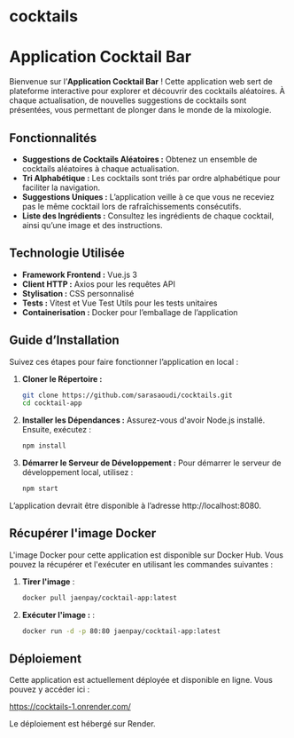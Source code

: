 # cocktails

# Application Cocktail Bar

Bienvenue sur l’**Application Cocktail Bar** ! Cette application web sert de plateforme interactive pour explorer et découvrir des cocktails aléatoires. À chaque actualisation, de nouvelles suggestions de cocktails sont présentées, vous permettant de plonger dans le monde de la mixologie.

## Fonctionnalités

- **Suggestions de Cocktails Aléatoires :** Obtenez un ensemble de cocktails aléatoires à chaque actualisation.
- **Tri Alphabétique :** Les cocktails sont triés par ordre alphabétique pour faciliter la navigation.
- **Suggestions Uniques :** L’application veille à ce que vous ne receviez pas le même cocktail lors de rafraîchissements consécutifs.
- **Liste des Ingrédients :** Consultez les ingrédients de chaque cocktail, ainsi qu’une image et des instructions.

## Technologie Utilisée

- **Framework Frontend :** Vue.js 3
- **Client HTTP :** Axios pour les requêtes API
- **Stylisation :** CSS personnalisé
- **Tests :** Vitest et Vue Test Utils pour les tests unitaires
- **Containerisation :** Docker pour l’emballage de l’application

## Guide d’Installation

Suivez ces étapes pour faire fonctionner l’application en local :

1. **Cloner le Répertoire :**

   ```bash
   git clone https://github.com/sarasaoudi/cocktails.git
   cd cocktail-app
2. **Installer les Dépendances :**
    Assurez-vous d'avoir Node.js installé. Ensuite, exécutez :
   ```bash
   npm install
3. **Démarrer le Serveur de Développement :**
    Pour démarrer le serveur de développement local, utilisez :
   ```bash
   npm start
L’application devrait être disponible à l’adresse http://localhost:8080.

## Récupérer l'image Docker

L'image Docker pour cette application est disponible sur Docker Hub. Vous pouvez la récupérer et l'exécuter en utilisant les commandes suivantes :

1. **Tirer l'image** :

   ```bash
   docker pull jaenpay/cocktail-app:latest
2. **Exécuter l'image :** :

   ```bash
   docker run -d -p 80:80 jaenpay/cocktail-app:latest
## Déploiement
Cette application est actuellement déployée et disponible en ligne. Vous pouvez y accéder ici :

https://cocktails-1.onrender.com/

Le déploiement est hébergé sur Render.
